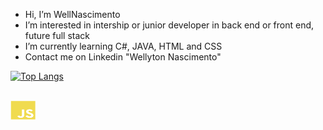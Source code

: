 - Hi, I’m WellNascimento
- I’m interested in intership or junior developer in back end or front end, future full stack
- I’m currently learning C#, JAVA, HTML and CSS 
- Contact me on Linkedin "Wellyton Nascimento"

[![Top Langs](https://github-readme-stats.vercel.app/api/top-langs/?username=wellnascimento&layout=compact)](https://github.com/wellnascimento/github-readme-stats)

<div style="display: inline_block"><br>
  <img align="center" alt="Rafa-Js" height="30" width="40" src="https://raw.githubusercontent.com/devicons/devicon/master/icons/javascript/javascript-plain.svg">
 
</div>
